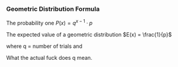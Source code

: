 ### Geometric Distribution Formula
The probability one
$P(x) = q^{x-1} \cdot p$

The expected value of a geometric distribution
$E(x) = \frac{1}{p}$

where q = number of trials and 


What the actual fuck does q mean.